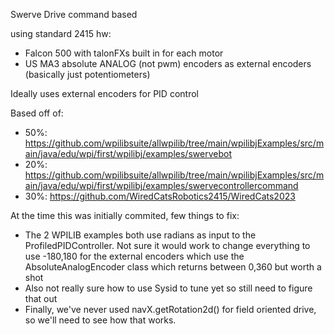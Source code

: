 Swerve Drive command based

using standard 2415 hw:
 - Falcon 500 with talonFXs built in for each motor
 - US MA3 absolute ANALOG (not pwm) encoders as external encoders (basically just potentiometers)

Ideally uses external encoders for PID control

Based off of:
 - 50%: https://github.com/wpilibsuite/allwpilib/tree/main/wpilibjExamples/src/main/java/edu/wpi/first/wpilibj/examples/swervebot
 - 20%: https://github.com/wpilibsuite/allwpilib/tree/main/wpilibjExamples/src/main/java/edu/wpi/first/wpilibj/examples/swervecontrollercommand
 - 30%: https://github.com/WiredCatsRobotics2415/WiredCats2023

At the time this was initially commited, few things to fix:
 - The 2 WPILIB examples both use radians as input to the ProfiledPIDController. Not sure it would work to change everything to use -180,180 for the external encoders which use the AbsoluteAnalogEncoder class which returns between 0,360 but worth a shot
 - Also not really sure how to use Sysid to tune yet so still need to figure that out
 - Finally, we've never used navX.getRotation2d() for field oriented drive, so we'll need to see how that works.
